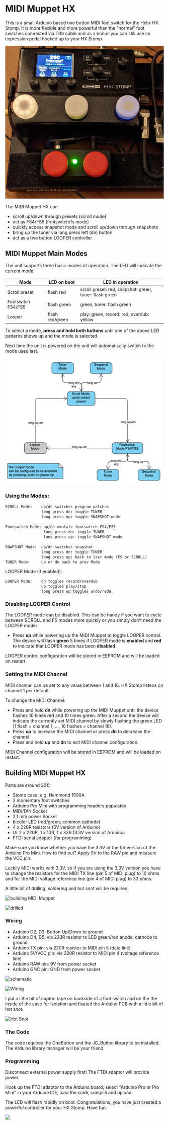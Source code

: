 # MIDI Muppet HX

This is a small Arduino based two button MIDI foot switch for the Helix HX Stomp. It is more flexible and more powerful than the "normal" foot switches connected via TRS cable and as a bonus you can still use an expression pedal hooked up to your HX Stomp.

![MIDI Muppet HX](images/midi_muppet_hx.jpg)

The MIDI Muppet HX can
- scroll up/down through presets (scroll mode)
- act as FS4/FS5 (footswitch/fs  mode)
- quickly access snapshot mode and scroll up/down through snapshots
- bring up the tuner via long press left (dn) button
- act as a two button LOOPER controller

## MIDI Muppet Main Modes

The unit supports three basic modes of operation. The LED will indicate the current mode:

| Mode | LED on boot | LED in operation |
|------|-----|-----------------|
| Scroll preset | flash red | scroll preset: red, snapshot: green, tuner: flash green |
| Footswitch FS4/FS5 | flash green | green, tuner: flash green |
| Looper  | flash red/green | play: green, record: red, overdub: yellow |

To select a mode, **press and hold both buttons** until one of the above LED patterns shows up and the mode is selected.

Next time the unit is powered on the unit will automatically switch to the mode used last.

![Overview](images/state_overview.png)

### Using the Modes:

    SCROLL Mode:    up/dn switches program patches
                    long press dn: toggle TUNER
                    long press up: toggle SNAPSHOT mode

    Footswitch Mode: up/dn emulate footswitch FS4/FS5
                     long press dn: toggle TUNER
                     long press up: toggle SNAPSHOT mode

    SNAPSHOT Mode:  up/dn switches snapshot
                    long press dn: toggle TUNER
                    long press up: back to last mode (FS or SCROLL)
    TUNER Mode:     up or dn back to prev Mode

LOOPER Mode (if enabled):

    LOOPER Mode:    dn toggles record/overdub
                    up toggles play/stop
                    long press up toggles undo/redo

### Disabling LOOPER Control

The LOOPER mode can be disabled. This can be handy if you want to cycle between SCROLL and FS modes more quickly or you simply don't need the LOOPER mode:

- Press **up** while powering up the MIDI Muppet to toggle LOOPER control. The device will flash **green** 5 times if LOOPER mode is **enabled** and **red** to indicate that LOOPER mode has been **disabled**.

LOOPER control configuration will be stored in EEPROM and will be loaded on restart.

### Setting the MIDI Channel
MIDI channel can be set to any value between 1 and 16. HX Stomp listens on channel 1 per default.

To change the MIDI Channel:
- Press and hold **dn** while powering up the MIDI Muppet until the device flashes 10 times red and 10 times green. After a second the device will indicate the currently set MIDI channel by slowly flashing the green LED (1 flash = channel 1, ..., 16 flashes = channel 16).
- Press **up** to increase the MIDI channel or press **dn** to decrease the channel.
- Press and hold **up** and **dn** to exit MIDI channel configuration.

MIDI Channel configuration will be stored in EEPROM and will be loaded on restart.


## Building MIDI Muppet HX
Parts are around 20€:
- Stomp case: e.g. Hammond 1590A
- 2 momentary foot switches
- Arduino Pro Mini with programming headers populated
- MIDI/DIN Socket
- 2,1 mm power Socket
- bicolor LED (red/green, common cathode)
- 4 x 220R resistors (5V version of Arduino)
- Or 2 x 220R, 1 x 10R, 1 x 33R (3.3V version of Arduino)
- FTDI serial adaptor (for programming)

Make sure you know whether you have the 3.3V or the 5V version of the Arduino Pro Mini. How to find out? Apply 9V to the RAW pin and measure the VCC pin.

Luckily MIDI works with 3.3V, so if you are using the 3.3V version you have to change the resistors for the MIDI TX line (pin 5 of MIDI plug) to 10 ohms and for the MIDI voltage reference line (pin 4 of MIDI plug) to 33 ohms.

A little bit of drilling, soldering and hot snot will be required.

![building MIDI Muppet](images/build_1.jpg)

![drilled](images/build_2.jpg)

### Wiring
- Arduino D2, D3: Button Up/Down to ground
- Arduino D4, D5: via 220R resistor to LED green/red anode, cathode to ground
- Arduino TX pin: via 220R resistor to MIDI pin 5 (data line)
- Arduino 5V/VCC pin: via 220R resistor to MIDI pin 4 (voltage reference line)
- Arduino RAW pin: 9V from power socket
- Arduino GNC pin: GND from power socket

![schematic](images/midi_muppet_schem.png)

![Wiring](images/wiring_mess.jpg)

I put a little bit of capton tape on backside of a foot switch and on the the inside of the case for isolation and fixated the Arduino PCB with a little bit of hot snot.

![Hot Snot](images/hot_snot.jpg)

### The Code
The code requires the OneButton and the JC_Button library to be installed. The Arduino library manager will be your friend.

### Programming
Disconnect external power supply first! The FTDI adaptor will provide power.

Hook up the FTDI adaptor to the Arduino board, select "Arduino Pro or Pro Mini" in your Arduino IDE, load the code, compile and upload.

The LED will flash rapidly on boot. Congratulations, you have just created a powerful controller for your HX Stomp. Have fun.

![](images/ftdi_adaptor.jpg)
